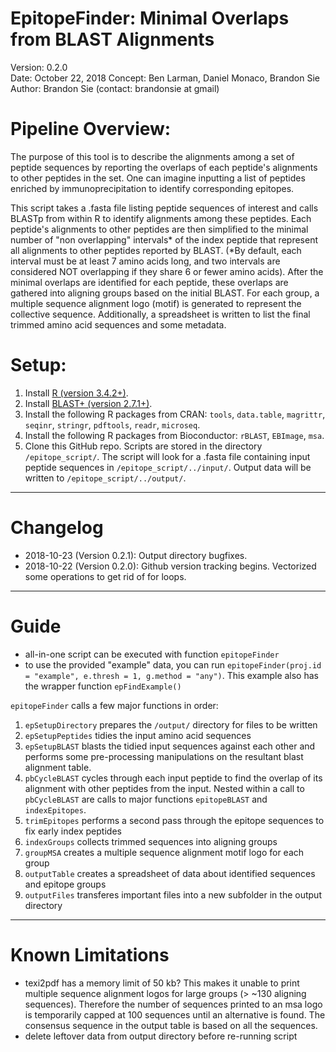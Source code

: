 # EpitopeFinder: Minimal Overlaps from BLAST Alignments 
Version: 0.2.0  
Date: October 22, 2018 
Concept: Ben Larman, Daniel Monaco, Brandon Sie  
Author: Brandon Sie  (contact: brandonsie at gmail)  

# Pipeline Overview: 
The purpose of this tool is to describe the alignments among a set of peptide sequences by reporting the overlaps of each peptide's alignments to other peptides in the set. One can imagine inputting a list of peptides enriched by immunoprecipitation to identify corresponding epitopes. 

This script takes a .fasta file listing peptide sequences of interest and calls BLASTp from within R to identify alignments among these peptides. Each peptide's alignments to other peptides are then simplified to the minimal number of "non overlapping" intervals* of the index peptide that represent all alignments to other peptides reported by BLAST. (*By default, each interval must be at least 7 amino acids long, and two intervals are considered NOT overlapping if they share 6 or fewer amino acids). After the minimal overlaps are identified for each peptide, these overlaps are gathered into aligning groups based on the initial BLAST. For each group, a multiple sequence alignment logo (motif) is generated to represent the collective sequence. Additionally, a spreadsheet is written to list the final trimmed amino acid sequences and some metadata. 

# Setup:
1. Install [R (version 3.4.2+)](https://www.r-project.org/).  
2. Install [BLAST+ (version 2.7.1+)](https://blast.ncbi.nlm.nih.gov/Blast.cgi?PAGE_TYPE=BlastDocs&DOC_TYPE=Download).
3. Install the following R packages from CRAN: `tools`, `data.table`, `magrittr`, `seqinr`, `stringr`, `pdftools`, `readr`, `microseq`.  
4. Install the following R packages from Bioconductor: `rBLAST`, `EBImage`, `msa`.  
5. Clone this GitHub repo. Scripts are stored in the directory `/epitope_script/`. The script will look for a .fasta file containing input peptide sequences in `/epitope_script/../input/`. Output data will be written to `/epitope_script/../output/`.


----------------------------------------------------------------------
# Changelog
* 2018-10-23 (Version 0.2.1): Output directory bugfixes.
* 2018-10-22 (Version 0.2.0): Github version tracking begins. Vectorized some operations to get rid of for loops.

----------------------------------------------------------------------
# Guide


* all-in-one script can be executed with function `epitopeFinder`
* to use the provided "example" data, you can run `epitopeFinder(proj.id = "example", e.thresh = 1, g.method = "any")`. This example also has the wrapper function `epFindExample()`

`epitopeFinder` calls a few major functions in order:
1. `epSetupDirectory` prepares the `/output/` directory for files to be written
2. `epSetupPeptides` tidies the input amino acid sequences
3. `epSetupBLAST` blasts the tidied input sequences against each other and performs some pre-processing manipulations on the resultant blast alignment table.
4. `pbCycleBLAST` cycles through each input peptide to find the overlap of its alignment with other peptides from the input. Nested within a call to `pbCycleBLAST` are calls to major functions `epitopeBLAST` and `indexEpitopes`.
5. `trimEpitopes` performs a second pass through the epitope sequences to fix early index peptides
6. `indexGroups` collects trimmed sequences into aligning groups
7. `groupMSA` creates a multiple sequence alignment motif logo for each group
8. `outputTable` creates a spreadsheet of data about identified sequences and epitope groups
9. `outputFiles` transferes important files into a new subfolder in the output directory


----------------------------------------------------------------------
# Known Limitations
* texi2pdf has a memory limit of 50 kb? This makes it unable to print multiple sequence alignment logos for large groups (> ~130 aligning sequences). Therefore the number of sequences printed to an msa logo is temporarily capped at 100 sequences until an alternative is found. The consensus sequence in the output table is based on all the sequences.
* delete leftover data from output directory before re-running script
